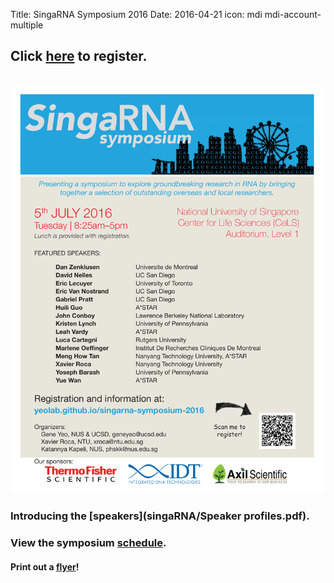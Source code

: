 Title: SingaRNA Symposium 2016
Date: 2016-04-21
icon: mdi mdi-account-multiple

## Click [**here**](http://goo.gl/forms/0awa0rCjGbMxPWBI3) to register.


<div class="row">
  <div class="6u">

<section>
  <a href="#stem-cells" class="image feature"><img src="/images/research/IMP1_OCT4 IF_2.svg" alt="" /></a>
  <a href="#stem-cells" class="image feature"><img src="singaRNA/SG-RNA_flyer.pdf" alt="" /></a>
</section>

  </div>


### Introducing the [**speakers**](singaRNA/Speaker profiles.pdf).

### View the symposium [**schedule**](singaRNA/schedulev2.pdf). 

#### Print out a [flyer](singaRNA/SG-RNA_flyer.pdf)!





